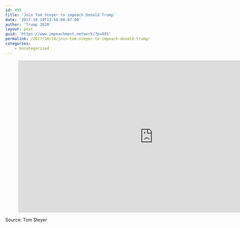 ```yaml
---
id: 495
title: 'Join Tom Steyer to impeach Donald Trump'
date: '2017-10-19T13:58:00-07:00'
author: 'Trump 2020'
layout: post
guid: 'https://www.impeachment.network/?p=495'
permalink: /2017/10/19/join-tom-steyer-to-impeach-donald-trump/
categories:
    - Uncategorized
---
```


<figure class="wp-block-embed is-type-rich is-provider-embed-handler wp-block-embed-embed-handler wp-embed-aspect-16-9 wp-has-aspect-ratio"><div class="wp-block-embed__wrapper"><iframe allow="accelerometer; autoplay; clipboard-write; encrypted-media; gyroscope; picture-in-picture" allowfullscreen="" frameborder="0" height="473" src="https://www.youtube.com/embed/GXl8vRmLeJk?feature=oembed" title="Join Us" width="840"></iframe></div></figure>Source: Tom Steyer
